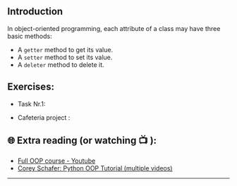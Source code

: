 ## Introduction

In object-oriented programming, each attribute of a class may have three basic methods:

* A `getter` method to get its value.
* A `setter` method to set its value.
* A `deleter` method to delete it.

## Exercises: 

* Task Nr.1:  


* Cafeteria project :
 
## 🌐  Extra reading (or watching 📺 ):

* [Full OOP course - Youtube](https://www.youtube.com/watch?v=Ej_02ICOIgs)
* [Corey Schafer: Python OOP Tutorial (multiple videos)](https://www.youtube.com/watch?v=ZDa-Z5JzLYM)
***